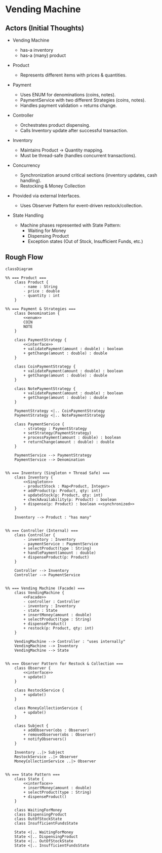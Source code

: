 # Vending Machine


## Actors (Initial Thoughts)

- Vending Machine
  - has-a inventory
  - has-a (many) product

- Product 
  - Represents different items with prices & quantities. 

- Payment 
  - Uses ENUM for denominations (coins, notes). 
  - PaymentService with two different Strategies (coins, notes). 
  - Handles payment validation + returns change.

- Controller 
  - Orchestrates product dispensing. 
  - Calls Inventory update after successful transaction.

- Inventory 
  - Maintains Product → Quantity mapping.
  - Must be thread-safe (handles concurrent transactions).

- Concurrency
  - Synchronization around critical sections (inventory updates, cash handling). 
  - Restocking & Money Collection
  
- Provided via external Interfaces. 
  - Uses Observer Pattern for event-driven restock/collection.

- State Handling 
  - Machine phases represented with State Pattern:
    - Waiting for Money
    - Dispensing Product
    - Exception states (Out of Stock, Insufficient Funds, etc.)

## Rough Flow

```mermaid
classDiagram

%% === Product ===
    class Product {
        - name : String
        - price : double
        - quantity : int
    }

%% === Payment & Strategies ===
    class Denomination {
        <<enum>>
        COIN
        NOTE
    }

    class PaymentStrategy {
        <<interface>>
        + validatePayment(amount : double) : boolean
        + getChange(amount : double) : double
    }

    class CoinPaymentStrategy {
        + validatePayment(amount : double) : boolean
        + getChange(amount : double) : double
    }

    class NotePaymentStrategy {
        + validatePayment(amount : double) : boolean
        + getChange(amount : double) : double
    }

    PaymentStrategy <|.. CoinPaymentStrategy
    PaymentStrategy <|.. NotePaymentStrategy

    class PaymentService {
        - strategy : PaymentStrategy
        + setStrategy(PaymentStrategy)
        + processPayment(amount : double) : boolean
        + returnChange(amount : double) : double
    }

    PaymentService --> PaymentStrategy
    PaymentService --> Denomination


%% === Inventory (Singleton + Thread Safe) ===
    class Inventory {
        <<Singleton>>
        - productStock : Map<Product, Integer>
        + addProduct(p: Product, qty: int)
        + updateStock(p: Product, qty: int)
        + checkAvailability(p: Product) : boolean
        + dispense(p: Product) : boolean <<synchronized>>
    }

    Inventory --> Product : "has many"


%% === Controller (Internal) ===
    class Controller {
        - inventory : Inventory
        - paymentService : PaymentService
        + selectProduct(type : String)
        + handlePayment(amount : double)
        + dispenseProduct(p: Product)
    }

    Controller --> Inventory
    Controller --> PaymentService


%% === Vending Machine (Facade) ===
    class VendingMachine {
        <<Facade>>
        - controller : Controller
        - inventory : Inventory
        - state : State
        + insertMoney(amount : double)
        + selectProduct(type : String)
        + dispenseProduct()
        + restock(p: Product, qty: int)
    }

    VendingMachine --> Controller : "uses internally"
    VendingMachine --> Inventory
    VendingMachine --> State


%% === Observer Pattern for Restock & Collection ===
    class Observer {
        <<interface>>
        + update()
    }

    class RestockService {
        + update()
    }

    class MoneyCollectionService {
        + update()
    }

    class Subject {
        + addObserver(obs : Observer)
        + removeObserver(obs : Observer)
        + notifyObservers()
    }

    Inventory ..|> Subject
    RestockService ..|> Observer
    MoneyCollectionService ..|> Observer


%% === State Pattern ===
    class State {
        <<interface>>
        + insertMoney(amount : double)
        + selectProduct(type : String)
        + dispenseProduct()
    }

    class WaitingForMoney
    class DispensingProduct
    class OutOfStockState
    class InsufficientFundsState

    State <|.. WaitingForMoney
    State <|.. DispensingProduct
    State <|.. OutOfStockState
    State <|.. InsufficientFundsState

```